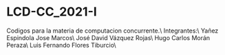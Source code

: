 # LCD-CC_2021-I
Codigos para la materia de computacion concurrente.\\
Integrantes:\\
Yañez Espindola Jose Marcos\\
José David Vázquez Rojas\\
Hugo Carlos Morán Peraza\\
Luis Fernando Flores Tiburcio\\
